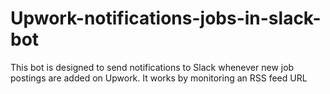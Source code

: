 # Upwork-notifications-jobs-in-slack-bot
This bot is designed to send notifications to Slack whenever new job postings are added on Upwork. It works by monitoring an RSS feed URL
